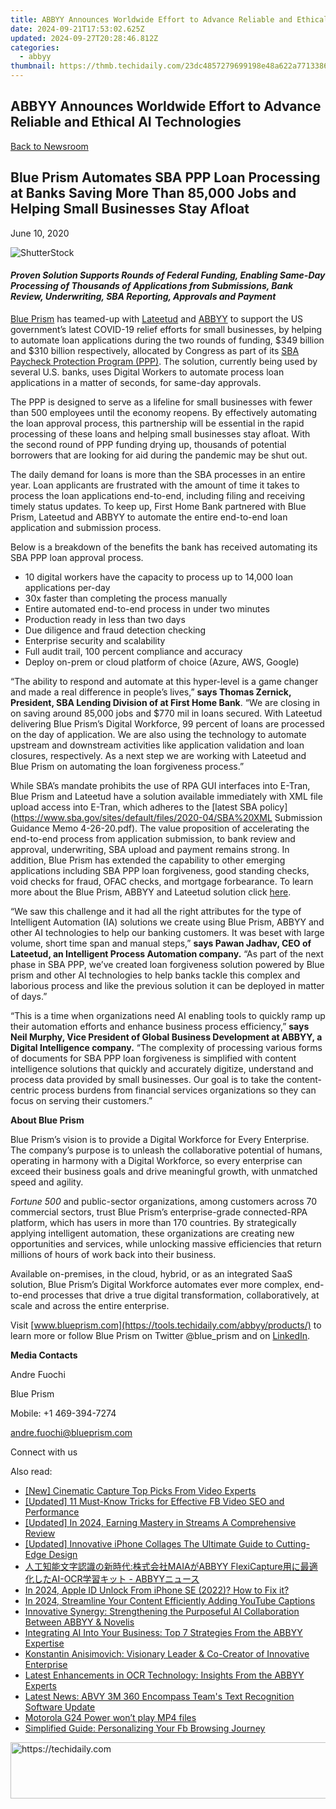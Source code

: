 ```yaml
---
title: ABBYY Announces Worldwide Effort to Advance Reliable and Ethical AI Technologies
date: 2024-09-21T17:53:02.625Z
updated: 2024-09-27T20:28:46.812Z
categories:
  - abbyy
thumbnail: https://thmb.techidaily.com/23dc4857279699198e48a622a7713386fd30f7f47908caf6a0fe50229057f885.jpg
---
```


## ABBYY Announces Worldwide Effort to Advance Reliable and Ethical AI Technologies

[Back to Newsroom](https://tools.techidaily.com/abbyy/products/)

## Blue Prism Automates SBA PPP Loan Processing at Banks Saving More Than 85,000 Jobs and Helping Small Businesses Stay Afloat

June 10, 2020

![ShutterStock](https://content.abbyy.com/-/media/project/abbyy/abbyy/branchtemplates/shutterstock_1272462163_1296-x-729.jpg?h=729&iar=0&w=1296)

#### _Proven Solution Supports Rounds of Federal Funding, Enabling Same-Day Processing of Thousands of Applications from Submissions, Bank Review, Underwriting, SBA Reporting, Approvals and Payment_

[Blue Prism](http://www.blueprism.com/) has teamed-up with [Lateetud](https://www.lateetud.com/) and [ABBYY](https://tools.techidaily.com/abbyy/products/) to support the US government’s latest COVID-19 relief efforts for small businesses, by helping to automate loan applications during the two rounds of funding, $349 billion and $310 billion respectively, allocated by Congress as part of its [SBA Paycheck Protection Program (PPP)](https://www.sba.gov/). The solution, currently being used by several U.S. banks, uses Digital Workers to automate process loan applications in a matter of seconds, for same-day approvals.

The PPP is designed to serve as a lifeline for small businesses with fewer than 500 employees until the economy reopens. By effectively automating the loan approval process, this partnership will be essential in the rapid processing of these loans and helping small businesses stay afloat. With the second round of PPP funding drying up, thousands of potential borrowers that are looking for aid during the pandemic may be shut out.

The daily demand for loans is more than the SBA processes in an entire year. Loan applicants are frustrated with the amount of time it takes to process the loan applications end-to-end, including filing and receiving timely status updates. To keep up, First Home Bank partnered with Blue Prism, Lateetud and ABBYY to automate the entire end-to-end loan application and submission process.

Below is a breakdown of the benefits the bank has received automating its SBA PPP loan approval process.

* 10 digital workers have the capacity to process up to 14,000 loan applications per-day
* 30x faster than completing the process manually
* Entire automated end-to-end process in under two minutes
* Production ready in less than two days
* Due diligence and fraud detection checking
* Enterprise security and scalability
* Full audit trail, 100 percent compliance and accuracy
* Deploy on-prem or cloud platform of choice (Azure, AWS, Google)

“The ability to respond and automate at this hyper-level is a game changer and made a real difference in people’s lives,” **says Thomas Zernick, President, SBA Lending Division of at First Home Bank**. “We are closing in on saving around 85,000 jobs and $770 mil in loans secured. With Lateetud delivering Blue Prism’s Digital Workforce, 99 percent of loans are processed on the day of application. We are also using the technology to automate upstream and downstream activities like application validation and loan closures, respectively. As a next step we are working with Lateetud and Blue Prism on automating the loan forgiveness process.”

While SBA’s mandate prohibits the use of RPA GUI interfaces into E-Tran, Blue Prism and Lateetud have a solution available immediately with XML file upload access into E-Tran, which adheres to the [latest SBA policy](https://www.sba.gov/sites/default/files/2020-04/SBA%20XML Submission Guidance Memo 4-26-20.pdf). The value proposition of accelerating the end-to-end process from application submission, to bank review and approval, underwriting, SBA upload and payment remains strong. In addition, Blue Prism has extended the capability to other emerging applications including SBA PPP loan forgiveness, good standing checks, void checks for fraud, OFAC checks, and mortgage forbearance. To learn more about the Blue Prism, ABBYY and Lateetud solution click [here](https://www.blueprism.com/rpa-paycheck-protection-program/).

“We saw this challenge and it had all the right attributes for the type of Intelligent Automation (IA) solutions we create using Blue Prism, ABBYY and other AI technologies to help our banking customers. It was beset with large volume, short time span and manual steps,” **says Pawan Jadhav, CEO of Lateetud, an Intelligent Process Automation company.** “As part of the next phase in SBA PPP, we’ve created loan forgiveness solution powered by Blue prism and other AI technologies to help banks tackle this complex and laborious process and like the previous solution it can be deployed in matter of days.”

“This is a time when organizations need AI enabling tools to quickly ramp up their automation efforts and enhance business process efficiency,” **says Neil Murphy, Vice President of Global Business Development at ABBYY, a Digital Intelligence company.** “The complexity of processing various forms of documents for SBA PPP loan forgiveness is simplified with content intelligence solutions that quickly and accurately digitize, understand and process data provided by small businesses. Our goal is to take the content-centric process burdens from financial services organizations so they can focus on serving their customers.”

  
**About Blue Prism**

Blue Prism’s vision is to provide a Digital Workforce for Every Enterprise. The company’s purpose is to unleash the collaborative potential of humans, operating in harmony with a Digital Workforce, so every enterprise can exceed their business goals and drive meaningful growth, with unmatched speed and agility.

_Fortune 500_ and public-sector organizations, among customers across 70 commercial sectors, trust Blue Prism’s enterprise-grade connected-RPA platform, which has users in more than 170 countries. By strategically applying intelligent automation, these organizations are creating new opportunities and services, while unlocking massive efficiencies that return millions of hours of work back into their business.

Available on-premises, in the cloud, hybrid, or as an integrated SaaS solution, Blue Prism’s Digital Workforce automates ever more complex, end-to-end processes that drive a true digital transformation, collaboratively, at scale and across the entire enterprise.

Visit [www.blueprism.com](https://tools.techidaily.com/abbyy/products/) to learn more or follow Blue Prism on Twitter @blue\_prism and on [LinkedIn](https://www.linkedin.com/company/blue-prism-limited/).

**Media Contacts**

Andre Fuochi

Blue Prism

Mobile: +1 469-394-7274

[andre.fuochi@blueprism.com](https://tools.techidaily.com/abbyy/products/)

Connect with us

<ins class="adsbygoogle"
     style="display:block"
     data-ad-format="autorelaxed"
     data-ad-client="ca-pub-7571918770474297"
     data-ad-slot="1223367746"></ins>

<ins class="adsbygoogle"
     style="display:block"
     data-ad-client="ca-pub-7571918770474297"
     data-ad-slot="8358498916"
     data-ad-format="auto"
     data-full-width-responsive="true"></ins>

<span class="atpl-alsoreadstyle">Also read:</span>
<div><ul>
<li><a href="https://desktop-recording.techidaily.com/new-cinematic-capture-top-picks-from-video-experts/"><u>[New] Cinematic Capture Top Picks From Video Experts</u></a></li>
<li><a href="https://facebook-clips.techidaily.com/updated-11-must-know-tricks-for-effective-fb-video-seo-and-performance/"><u>[Updated] 11 Must-Know Tricks for Effective FB Video SEO and Performance</u></a></li>
<li><a href="https://facebook-video-footage.techidaily.com/updated-in-2024-earning-mastery-in-streams-a-comprehensive-review/"><u>[Updated] In 2024, Earning Mastery in Streams A Comprehensive Review</u></a></li>
<li><a href="https://some-techniques.techidaily.com/updated-innovative-iphone-collages-the-ultimate-guide-to-cutting-edge-design/"><u>[Updated] Innovative iPhone Collages The Ultimate Guide to Cutting-Edge Design</u></a></li>
<li><a href="https://solve-manuals.techidaily.com/maiaabbyy-flexicaptureai-ocr-abbyy/"><u>人工知能文字認識の新時代:株式会社MAIAがABBYY FlexiCapture用に最適化したAI-OCR学習キット - ABBYYニュース</u></a></li>
<li><a href="https://apple-account.techidaily.com/in-2024-apple-id-unlock-from-iphone-se-2022-how-to-fix-it-by-drfone-ios/"><u>In 2024, Apple ID Unlock From iPhone SE (2022)? How to Fix it?</u></a></li>
<li><a href="https://youtube-help.techidaily.com/in-2024-streamline-your-content-efficiently-adding-youtube-captions/"><u>In 2024, Streamline Your Content Efficiently Adding YouTube Captions</u></a></li>
<li><a href="https://solve-manuals.techidaily.com/innovative-synergy-strengthening-the-purposeful-ai-collaboration-between-abbyy-and-novelis/"><u>Innovative Synergy: Strengthening the Purposeful AI Collaboration Between ABBYY & Novelis</u></a></li>
<li><a href="https://solve-manuals.techidaily.com/integrating-ai-into-your-business-top-7-strategies-from-the-abbyy-expertise/"><u>Integrating AI Into Your Business: Top 7 Strategies From the ABBYY Expertise</u></a></li>
<li><a href="https://solve-manuals.techidaily.com/konstantin-anisimovich-visionary-leader-and-co-creator-of-innovative-enterprise/"><u>Konstantin Anisimovich: Visionary Leader & Co-Creator of Innovative Enterprise</u></a></li>
<li><a href="https://solve-manuals.techidaily.com/latest-enhancements-in-ocr-technology-insights-from-the-abbyy-experts/"><u>Latest Enhancements in OCR Technology: Insights From the ABBYY Experts</u></a></li>
<li><a href="https://solve-manuals.techidaily.com/latest-news-abvy-3m-360-encompass-teams-text-recognition-software-update/"><u>Latest News: ABVY 3M 360 Encompass Team's Text Recognition Software Update</u></a></li>
<li><a href="https://review-topics.techidaily.com/motorola-g24-power-won-t-play-mp4-files-by-aiseesoft-video-converter-play-mp4-on-android/"><u>Motorola G24 Power won’t play MP4 files</u></a></li>
<li><a href="https://facebook.techidaily.com/simplified-guide-personalizing-your-fb-browsing-journey/"><u>Simplified Guide: Personalizing Your Fb Browsing Journey</u></a></li>
</ul></div>

<!-- affiliate ads begin -->
<a href="https://aligracehair.sjv.io/c/5597632/2006933/19272" target="_top" id="2006933">
  <img src="//a.impactradius-go.com/display-ad/19272-2006933" border="0" alt="https://techidaily.com" width="728" height="90"/>
</a>
<img height="0" width="0" src="https://aligracehair.sjv.io/i/5597632/2006933/19272" style="position:absolute;visibility:hidden;" border="0" />
<!-- affiliate ads end -->


